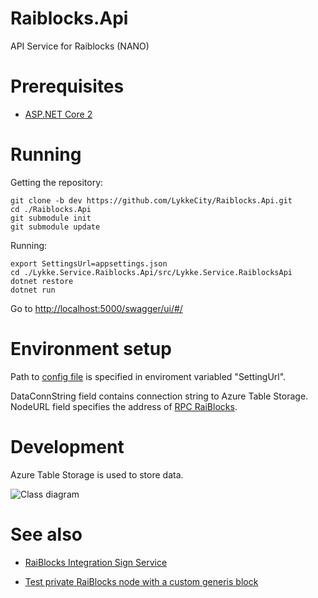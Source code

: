 # Raiblocks.Api
API Service for Raiblocks (NANO)

# Prerequisites

- [ASP.NET Core 2](https://docs.microsoft.com/en-us/aspnet/core/getting-started)

# Running
 
Getting the repository:
```
git clone -b dev https://github.com/LykkeCity/Raiblocks.Api.git
cd ./Raiblocks.Api
git submodule init
git submodule update
```

Running:

```
export SettingsUrl=appsettings.json
cd ./Lykke.Service.Raiblocks.Api/src/Lykke.Service.RaiblocksApi
dotnet restore
dotnet run
```
Go to [http://localhost:5000/swagger/ui/#/](http://localhost:5000/swagger/ui/#/)

# Environment setup

Path to [config file](https://github.com/LykkeCity/Raiblocks.Api/blob/dev/Lykke.Service.Raiblocks.Api/src/Lykke.Service.RaiblocksApi/appsettings.json) is specified in enviroment variabled "SettingUrl".

DataConnString field contains connection string to Azure Table Storage. NodeURL field specifies the address of [RPC RaiBlocks](https://github.com/clemahieu/raiblocks/wiki/RPC-protocol).

# Development

Azure Table Storage is used to store data.

![Class diagram](https://github.com/LykkeCity/Raiblocks.Api/blob/dev/Lykke.Service.Raiblocks.Api/ClassDiagram.gif)

# See also

 - [RaiBlocks Integration Sign Service](https://github.com/LykkeCity/Raiblocks.Sign/tree/dev)

 - [Test private RaiBlocks node with a custom generis block](https://github.com/artem-kruglov/raiblocks/tree/testnet)
